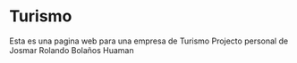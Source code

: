 # Turismo 
Esta es una pagina web para una empresa de Turismo 
Projecto personal de Josmar Rolando Bolaños Huaman
